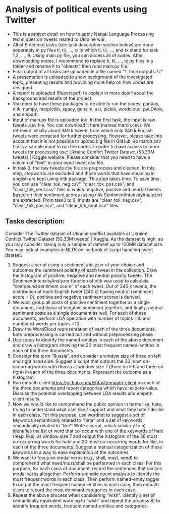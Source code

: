 # Analysis of political events using Twitter
- This is a project detail on how to apply Natual Language Processing techniques on tweets related to Ukraine war.
- All of 9 defined tasks (see task description section below) are done seperately in py files ti, tii, ..., tx in which ti, tii, ..., and tx stand for task 1,2, ..., 9. Using main.py file, you can access all of codes. After downloading codes, I recommend to replace ti, tii, ..., tx py files in a folder and rename it to "objects" then rund main.py file. 
- Final output of all tasks are uploaded in a file named "1. final outputs.7z"
- A presentation is uploaded to show background of the investigated topic, presenting results and providing more help on how codes are designed.
- A report is uploaded (Report.pdf) to explain in more detail about the background and results of the project. 
- You need to have these packages to be able to run the codes: pandas, nltk, numpy, matplotlib, spacy, gensim, ast, pickle, wordcloud, pyLDAvis, and empath.
- Input of main.py file is uploaded too. In the first task, the input is raw tweets .csv file. You can download it here (named march.csv). We retrieved initially about 340 k tweets from which only 240 k English tweets were extracted for further processing. However, please take into account that it is not possible to upload big file in GitHub, so march.csv file is a sample input to run the codes. In order to have access to more tweets for processing use: Ukraine Conflict Twitter Dataset (53.33M tweets) | Kaggle website. Please consider that you need to have a column of "text" in your input tweet csv file.
- In task 2, the raw tweets csv file are preprocess and cleaned. In this step, stopwords are excluded and those words that have meaning in english are kept using nltk package. This step takes time. To save time, you can use "clear_tok_neg.csv", "clear_tok_pos.csv", and "clear_tok_neut.csv" files in which negative, positve and neurtal tweets based on their sentiment scores (using nltk SentimentIntensityAnalyzer) are extracted. From task3 to 9, inputs are "clear_tok_neg.csv", "clear_tok_pos.csv", and "clear_tok_neut.csv" files.
## Tasks description:
Consider The Twitter dataset of Ukraine conflict available at Ukraine Conflict Twitter Dataset (53.33M tweets) | Kaggle. As the dataset is high, so you may consider taking only a sample of dataset up to 100MB dataset size. You may look at examples in NLTK online book of script handling tweet dataset. 
1.	Suggest a script using a sentiment analyzer of your choice and outcomes the sentiment polarity of each tweet in the collection. Draw the histogram of positive, negative and neutral polarity tweets. The SentimentIntensityAnalyzer function of nltk was used to calculate “compound sentiment score” of each tweet. Out of 340 k tweets, the distribution of each English tweet (240 k) having neutral (sentiment score = 0), positive and negative sentiment scores is derived.
2.	We want group all posts of positive sentiment together as a single document, and those of negative sentiment together, and finally, neutral sentiment posts as a single document as well. For each of  these documents, perform LDA operation with number of topics =10 and number of words per topics =10 .
3.	Draw the WordCloud representation of each of the three documents, both preprocessing is carried out and without preprocessing phase.
4.	Use spacy to identify the named-entities in each of the above document and draw a histogram showing the 20 most frequent named-entities in each of the three documents.
5.	Consider the term “Russia”, and consider a window size of three on left and right hand side. Suggest a script that outputs the 20 most co-occurring words with Russia at window size 7 (three on left and three on right) in each of the three documents. Represent the outcome as a histogram.
6.	Run empath client https://github.com/Ejhfast/empath-client on each of the three documents and report categories which have no zero-value.  Discuss the potential overlapping between LDA results and empath client results.
7.	Now we would like to comprehend the public opinion in terms like, hate, trying to understand what user like / support and what they hate / dislike in each class. For this purpose, use wordnet to suggest a set of keywords semantically related to “hate” and a set of keywords semantically related to “like”. Write a script, which similarly to 5) identifies the list of word that co-occur with one of the keywords of hate (resp. like), at window size 7 and output the histogram of the 30 most co-occurring words for hate and 30 most co-occurring words for like, in each of the three documents. Suggest a manual categorization of these keywords in a way to ease explanation of the outcomes.
8.	We want to focus on modal verbs (e.g., shall, must, need) to comprehend what need/must/shall be performed in each class. For this purpose, for each class of document, record the sentences that contain modal verbs altogether. Perform a simple count analysis to identify the most frequent words in each class. Then perform named-entity tagger to output the most frequent named-entities in each case, then empath client to record the most dominant categories in each case. 
9.	Repeat the above process when considering “wish”. Identify a set of semantically equivalent wording to “wish” and repeat the process 8) to identify frequent words, frequent named-entities and categories.
